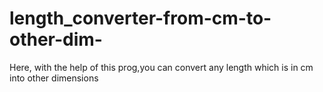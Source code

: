 # length_converter-from-cm-to-other-dim-
Here, with the help of this prog,you can convert any length which is in cm into other dimensions
